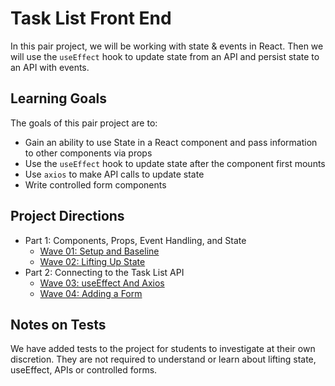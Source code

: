 # Task List Front End
In this pair project, we will be working with state & events in React.  Then we will use the `useEffect` hook to update state from an API and persist state to an API with events.

## Learning Goals

The goals of this pair project are to:

- Gain an ability to use State in a React component and pass information to other components via props
- Use the `useEffect` hook to update state after the component first mounts
- Use `axios` to make API calls to update state
- Write controlled form components


## Project Directions

- Part 1: Components, Props, Event Handling, and State
    - [Wave 01: Setup and Baseline](./project-docs/wave-01.md)
    - [Wave 02:  Lifting Up State](./project-docs/wave-02.md)
- Part 2: Connecting to the Task List API
    - [Wave 03:  useEffect And Axios](./project-docs/wave-03.md)
    - [Wave 04: Adding a Form](./project-docs/wave-04.md)

## Notes on Tests

We have added tests to the project for students to investigate at their own discretion.  They are not required to understand or learn about lifting state, useEffect, APIs or controlled forms.
